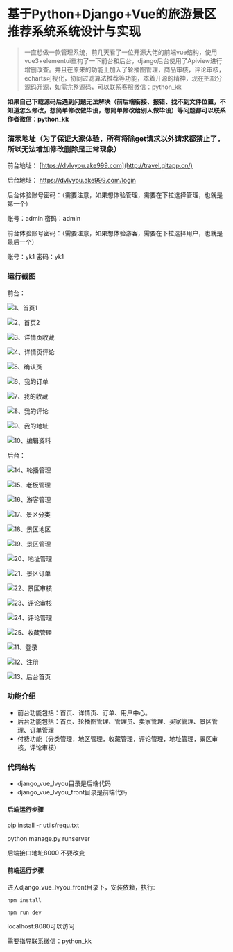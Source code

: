 # 基于Python+Django+Vue的旅游景区推荐系统系统设计与实现



> 一直想做一款管理系统，前几天看了一位开源大佬的前端vue结构，使用vue3+elementui重构了一下前台和后台，django后台使用了Apiview进行增删改查。并且在原来的功能上加入了轮播图管理，商品审核，评论审核，echarts可视化，协同过滤算法推荐等功能，本着开源的精神，现在把部分源码开源，如需完整源码，可以联系客服微信：python_kk



**如果自己下载源码后遇到问题无法解决（前后端衔接、报错、找不到文件位置，不知道怎么修改，想简单修改做毕设，想简单修改给别人做毕设）等问题都可以联系作者微信：python_kk**



### 演示地址（为了保证大家体验，所有将除get请求以外请求都禁止了，所以无法增加修改删除是正常现象）



前台地址： [https://dvlvyou.ake999.com](http://travel.gitapp.cn/)

后台地址： https://dvlvyou.ake999.com/login



后台体验账号密码：（需要注意，如果想体验管理，需要在下拉选择管理，也就是第一个）

账号：admin 密码：admin



前台体验账号密码：（需要注意，如果想体验游客，需要在下拉选择用户，也就是最后一个）

账号：yk1 密码：yk1



### 运行截图

前台：



![1、首页1](./1、首页1.jpg)

![2、首页2](./2、首页2.jpg)

![3、详情页收藏](./3、详情页收藏.jpg)

![4、详情页评论](./4、详情页评论.jpg)

![5、确认页](./5、确认页.jpg)

![6、我的订单](./6、我的订单.jpg)

![7、我的收藏](./7、我的收藏.jpg)

![8、我的评论](./8、我的评论.jpg)

![9、我的地址](./9、我的地址.jpg)

![10、编辑资料](./10、编辑资料.jpg)



后台：

![14、轮播管理](./14、轮播管理.jpg)

![15、老板管理](./15、老板管理.jpg)

![16、游客管理](./16、游客管理.jpg)

![17、景区分类](./17、景区分类.jpg)

![18、景区地区](./18、景区地区.jpg)

![19、景区管理](./19、景区管理.jpg)

![20、地址管理](./20、地址管理.jpg)

![21、景区订单](./21、景区订单.jpg)

![22、景区审核](./22、景区审核.jpg)

![23、评论审核](./23、评论审核.jpg)

![24、评论管理](./24、评论管理.jpg)

![25、收藏管理](./25、收藏管理.jpg)

![11、登录](./11、登录.jpg)

![12、注册](./12、注册.jpg)

![13、后台首页](./13、后台首页.jpg)



### 功能介绍

- 前台功能包括：首页、详情页、订单、用户中心。
- 后台功能包括：首页、轮播图管理、管理员、卖家管理、买家管理、景区管理、订单管理
- 付费功能（分类管理，地区管理，收藏管理，评论管理，地址管理，景区审核，评论审核）

### 代码结构

- django_vue_lvyou目录是后端代码
- django_vue_lvyou_front目录是前端代码



#### 后端运行步骤

pip install -r utils/requ.txt

python manage.py runserver

后端接口地址8000 不要改变



#### 前端运行步骤



进入django_vue_lvyou_front目录下，安装依赖，执行:

```
npm install 
```

```
npm run dev
```

localhost:8080可以访问



需要指导联系微信：python_kk